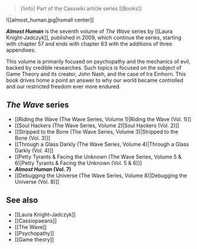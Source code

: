 > [!info] Part of the Casswiki article series [[Books]]

![[almost_human.jpg|hsmall center]]



_**Almost Human**_ is the seventh volume of _The Wave_ series by [[Laura Knight-Jadczyk]], published in 2009, which continue the series, starting with chapter 57 and ends with chapter 63 with the additions of three appendixes.

This volume is primarily focused on psychopathy and the mechanics of evil, backed by credible researches. Such topics is focused on the subject of Game Theory and its creator, John Nash, and the case of Ira Einhorn. This book drives home a point an answer to why our world became controlled and our restricted freedom ever more endured.

_The Wave_ series
-----------------

*   [[Riding the Wave (The Wave Series, Volume 1)|Riding the Wave (Vol. 1)]]
*   [[Soul Hackers (The Wave Series, Volume 2)|Soul Hackers (Vol. 2)]]
*   [[Stripped to the Bone (The Wave Series, Volume 3)|Stripped to the Bone (Vol. 3)]]
*   [[Through a Glass Darkly (The Wave Series, Volume 4)|Through a Glass Darkly (Vol. 4)]]
*   [[Petty Tyrants & Facing the Unknown (The Wave Series, Volume 5 & 6)|Petty Tyrants & Facing the Unknown (Vol. 5 & 6)]]
*   **_Almost Human_ (Vol. 7)**
*   [[Debugging the Universe (The Wave Series, Volume 8)|Debugging the Universe (Vol. 8)]]

See also
--------

*   [[Laura Knight-Jadczyk]]
*   [[Cassiopaeans]]
*   [[The Wave]]
*   [[Psychopathy]]
*   [[Game theory]]
